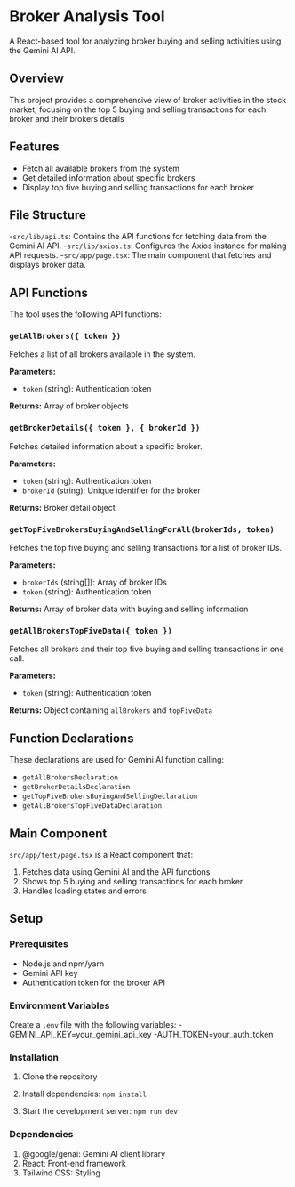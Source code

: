 # Broker Analysis Tool

A React-based tool for analyzing broker buying and selling activities using the Gemini AI API.

## Overview

This project provides a comprehensive view of broker activities in the stock market, focusing on the top 5 buying and selling transactions for each broker and their brokers details 

## Features

- Fetch all available brokers from the system
- Get detailed information about specific brokers
- Display top five buying and selling transactions for each broker


## File Structure
-`src/lib/api.ts`: Contains the API functions for fetching data from the Gemini AI API.
-`src/lib/axios.ts`: Configures the Axios instance for making API requests.
-`src/app/page.tsx`: The main component that fetches and displays broker data.

## API Functions

The tool uses the following API functions:

### `getAllBrokers({ token })`

Fetches a list of all brokers available in the system.

**Parameters:**
- `token` (string): Authentication token

**Returns:** Array of broker objects

### `getBrokerDetails({ token }, { brokerId })`

Fetches detailed information about a specific broker.

**Parameters:**
- `token` (string): Authentication token
- `brokerId` (string): Unique identifier for the broker

**Returns:** Broker detail object

### `getTopFiveBrokersBuyingAndSellingForAll(brokerIds, token)`

Fetches the top five buying and selling transactions for a list of broker IDs.

**Parameters:**
- `brokerIds` (string[]): Array of broker IDs
- `token` (string): Authentication token

**Returns:** Array of broker data with buying and selling information

### `getAllBrokersTopFiveData({ token })`

Fetches all brokers and their top five buying and selling transactions in one call.

**Parameters:**
- `token` (string): Authentication token

**Returns:** Object containing `allBrokers` and `topFiveData`

## Function Declarations

These declarations are used for Gemini AI function calling:

- `getAllBrokersDeclaration`
- `getBrokerDetailsDeclaration`
- `getTopFiveBrokersBuyingAndSellingDeclaration`
- `getAllBrokersTopFiveDataDeclaration`

## Main Component

`src/app/test/page.tsx` is a React component that:

1. Fetches data using Gemini AI and the API functions
2. Shows top 5 buying and selling transactions for each broker
3. Handles loading states and errors

## Setup

### Prerequisites

- Node.js and npm/yarn
- Gemini API key
- Authentication token for the broker API

### Environment Variables

Create a `.env` file with the following variables:
-GEMINI_API_KEY=your_gemini_api_key
-AUTH_TOKEN=your_auth_token

### Installation

1. Clone the repository
2. Install dependencies: `npm install`

3. Start the development server: `npm run dev`

### Dependencies

1. @google/genai: Gemini AI client library
2. React: Front-end framework
3. Tailwind CSS: Styling